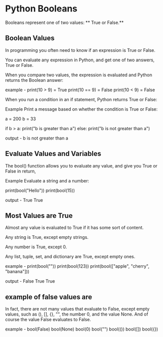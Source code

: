 # Python Booleans

Booleans represent one of two values: ** True or False.**

## Boolean Values

In programming you often need to know if an expression is True or False.

You can evaluate any expression in Python, and get one of two answers, True or False.

When you compare two values, the expression is evaluated and Python returns the Boolean answer:

example - 
print(10 > 9)  = True
print(10 == 9)  = False
print(10 < 9)  = False

When you run a condition in an if statement, Python returns True or False:

Example
Print a message based on whether the condition is True or False:

a = 200
b = 33

if b > a:
  print("b is greater than a")
else:
  print("b is not greater than a")

  output - b is not greater than a

## Evaluate Values and Variables
  
  The bool() function allows you to evaluate any value, and give you True or False in return,

Example
Evaluate a string and a number:

print(bool("Hello"))
print(bool(15))

output - True
True

## Most Values are True
Almost any value is evaluated to True if it has some sort of content.

Any string is True, except empty strings.

Any number is True, except 0.

Any list, tuple, set, and dictionary are True, except empty ones.

example - 
print(bool(""))
print(bool(123))
print(bool(["apple", "cherry", "banana"]))

output - 
False
True
True

## example of false values are 

In fact, there are not many values that evaluate to False, except empty values, such as (), [], {}, "", the number 0, and the value None. And of course the value False evaluates to False.

example - 
bool(False)
bool(None)
bool(0)
bool("")
bool(())
bool([])
bool({})




  
